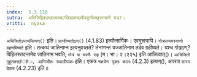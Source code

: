```yaml
---
index:  5.3.118
sutra:  अभिजिद्विदभृच्छालावच्?छिखावच्छमीवदूर्णावच्छ्ररुमदणो यञ्?।
vritti:  nyasa
---
```


`अभिजितोऽपत्यमित्यण्()` इति। `प्राग्दीष्यतोऽण्()` (4.1.83) इत्यौत्सर्गिकः। एवमुत्त्रत्रापि। 
`गोत्रप्रत्ययस्याणो ग्रहणमिष्यते` इति। तत्कथं जातिनाम्न इत्यनुवत्र्तते? तेनाणन्तं यज्जातिनाम तदेव ग्रहीष्यते। यश्च गोत्र्रऽण्? विहितस्तदन्तमेव जातिनाम भवति; `गोत्रं च चरणैः सह` (म। भा। २।२२५) इति आतित्वात्()। `आभिजितो मुहूततत्त्#ं#ः, आभिजीतः स्थालीपाकः` इति। एकत्र `नक्षत्रेण युक्तः कालः` (4.2.3) इत्यण्(), अपरत्र `सास्य देवता` (4.2.23) इति॥
